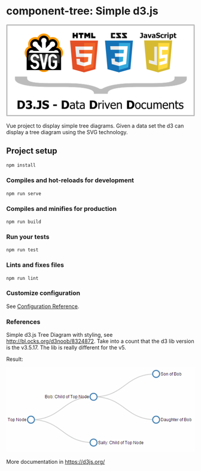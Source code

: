 # component-tree: Simple d3.js
![simple-tree](./_media/D3JS.png)

Vue project to display simple tree diagrams.
Given a data set the d3 can display a tree diagram using the SVG technology.

## Project setup
```
npm install
```

### Compiles and hot-reloads for development
```
npm run serve
```

### Compiles and minifies for production
```
npm run build
```

### Run your tests
```
npm run test
```

### Lints and fixes files
```
npm run lint
```

### Customize configuration
See [Configuration Reference](https://cli.vuejs.org/config/).

### References
Simple d3.js Tree Diagram with styling, see http://bl.ocks.org/d3noob/8324872. 
Take into a count that the d3 lib version is the v3.5.17. The lib is really different for the v5.

Result:

![simple-tree](./_media/tree-01.png)


More documentation in https://d3js.org/